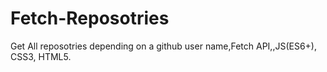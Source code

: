 # Fetch-Reposotries
Get All reposotries depending on a github user name,Fetch API,,JS(ES6+), CSS3, HTML5.
